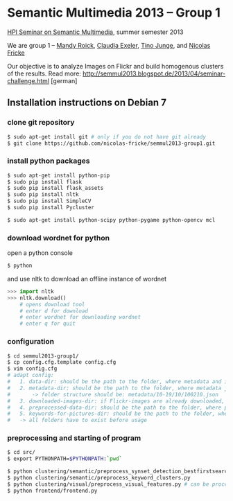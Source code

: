 # Semantic Multimedia 2013 – Group 1

[HPI Seminar on Semantic Multimedia](http://semmul2013.blogspot.de/), summer semester 2013

We are group 1 – [Mandy Roick](https://github.com/Mandy-Roick), [Claudia Exeler](https://github.com/claudia-exeler), [Tino Junge](https://github.com/tino-junge), and [Nicolas Fricke](https://github.com/nicolas-fricke)

Our objective is to analyze Images on Flickr and build homogenous clusters of the results.
Read more: http://semmul2013.blogspot.de/2013/04/seminar-challenge.html [german]


## Installation instructions on Debian 7

### clone git repository
``` bash
$ sudo apt-get install git # only if you do not have git already
$ git clone https://github.com/nicolas-fricke/semmul2013-group1.git
```

### install python packages
``` bash
$ sudo apt-get install python-pip
$ sudo pip install flask
$ sudo pip install flask_assets
$ sudo pip install nltk
$ sudo pip install SimpleCV
$ sudo pip install Pycluster

$ sudo apt-get install python-scipy python-pygame python-opencv mcl
```

### download wordnet for python
open a python console
``` bash
$ python
```
and use nltk to download an offline instance of wordnet
``` python 
>>> import nltk
>>> nltk.download()
	# opens download tool
	# enter d for download
	# enter wordnet for downloading wordnet
	# enter q for quit
```

### configuration
``` bash
$ cd semmul2013-group1/
$ cp config.cfg.template config.cfg
$ vim config.cfg
# adapt config: 
# 	1. data-dir: should be the path to the folder, where metadata and images can be found, for example .../semmul2013-group1/data/
#	2. metadata-dir: should be the path to the folder, where metadata jsons for Flickr-images can be found, for example .../semmul2013-group1/data/metadata
#		-> folder structure should be: metadata/10-19/10/100210.json
#	3. downloaded-images-dir: if Flickr-images are already downloaded, this is the path to the folder, where they can be found
#	4. preprocessed-data-dir: should be the path to the folder, where preprocessed data can be stored, for example .../semmul2013-group1/data/preprocessed_data
#	5. keywords-for-pictures-dir: should be the path to the folder, where the results of Synset detection can be stored, for example .../semmul2013-group1/data/preprocessed_data/keywords_for_pictures
#	-> all folders have to exist before usage
```

### preprocessing and starting of program
``` bash
$ cd src/
$ export PYTHONPATH=$PYTHONPATH:`pwd`

$ python clustering/semantic/preprocess_synset_detection_bestfirstsearch.py # can be processed in parallel by using parameter -d
$ python clustering/semantic/preprocess_keyword_clusters.py
$ python clustering/visual/preprocess_visual_features.py # can be processed in parallel by using parameter -d
$ python frontend/frontend.py
```
